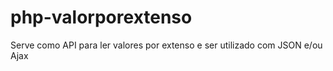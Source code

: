 # php-valorporextenso
Serve como API para ler valores por extenso e ser utilizado com JSON e/ou Ajax
